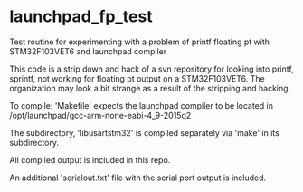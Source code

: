 # launchpad_fp_test
Test routine for experimenting with a problem of printf floating pt with STM32F103VET6 and launchpad compiler

This code is a strip down and hack of a svn repository for looking into printf, sprintf, not working for floating pt output on a STM32F103VET6.  The organization may look a bit strange as a result of the stripping and hacking.

To compile: 'Makefile' expects the launchpad compiler to be located in
/opt/launchpad/gcc-arm-none-eabi-4_9-2015q2

The subdirectory, 'libusartstm32' is compiled separately via 'make' in its subdirectory.

All compiled output is included in this repo.

An additional 'serialout.txt' file with the serial port output is included.

